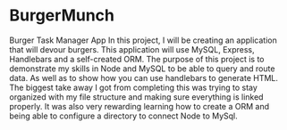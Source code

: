 # BurgerMunch
Burger Task Manager App
In this project, I will be creating an application that will devour burgers. This application will use MySQL, Express, Handlebars and a self-created ORM. The purpose of this project is to demonstrate my skills in Node and MySQL to be able to query and route data. As well as to show how you can use handlebars to generate HTML. The biggest take away I got from completing this was trying to stay organized with my file structure and making sure everything is linked properly. It was also very rewarding learning how to create a ORM and being able to configure a directory to connect Node to MySql.